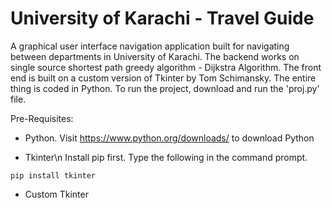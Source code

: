 # University of Karachi - Travel Guide

A graphical user interface navigation application built for navigating between departments in University of Karachi. The backend works on single source shortest path greedy algorithm - Dijkstra Algorithm. The front end is built on a custom version of Tkinter by Tom Schimansky. The entire thing is coded in Python. To run the project, download and run the 'proj.py' file. 

Pre-Requisites:
- Python.
Visit https://www.python.org/downloads/ to download Python

- Tkinter\n
Install pip first. Type the following in the command prompt.
```
pip install tkinter
```

- Custom Tkinter

